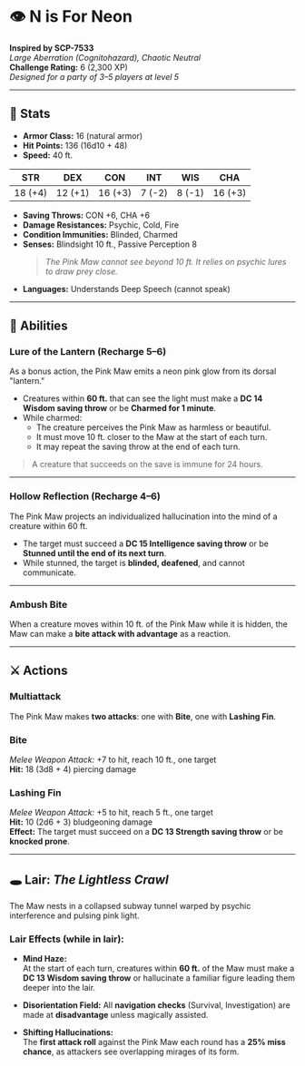 # 👁️ N is For Neon

**Inspired by SCP-7533**  
_Large Aberration (Cognitohazard), Chaotic Neutral_  
**Challenge Rating:** 6 (2,300 XP)  
_Designed for a party of 3–5 players at level 5_

---

## 🧾 Stats

- **Armor Class:** 16 (natural armor)
- **Hit Points:** 136 (16d10 + 48)
- **Speed:** 40 ft.

|   STR   |   DEX   |   CON   |  INT   |  WIS   |   CHA   |
| :-----: | :-----: | :-----: | :----: | :----: | :-----: |
| 18 (+4) | 12 (+1) | 16 (+3) | 7 (-2) | 8 (-1) | 16 (+3) |

- **Saving Throws:** CON +6, CHA +6
- **Damage Resistances:** Psychic, Cold, Fire
- **Condition Immunities:** Blinded, Charmed
- **Senses:** Blindsight 10 ft., Passive Perception 8
  > _The Pink Maw cannot see beyond 10 ft. It relies on psychic lures to draw prey close._
- **Languages:** Understands Deep Speech (cannot speak)

---

## 🧠 Abilities

### **Lure of the Lantern** (Recharge 5–6)

As a bonus action, the Pink Maw emits a neon pink glow from its dorsal "lantern."

- Creatures within **60 ft.** that can see the light must make a **DC 14 Wisdom saving throw** or be **Charmed for 1 minute**.
- While charmed:
  - The creature perceives the Pink Maw as harmless or beautiful.
  - It must move 10 ft. closer to the Maw at the start of each turn.
  - It may repeat the saving throw at the end of each turn.

> A creature that succeeds on the save is immune for 24 hours.

---

### **Hollow Reflection** (Recharge 4–6)

The Pink Maw projects an individualized hallucination into the mind of a creature within 60 ft.

- The target must succeed a **DC 15 Intelligence saving throw** or be **Stunned until the end of its next turn**.
- While stunned, the target is **blinded, deafened**, and cannot communicate.

---

### **Ambush Bite**

When a creature moves within 10 ft. of the Pink Maw while it is hidden, the Maw can make a **bite attack with advantage** as a reaction.

---

## ⚔️ Actions

### **Multiattack**

The Pink Maw makes **two attacks**: one with **Bite**, one with **Lashing Fin**.

### **Bite**

_Melee Weapon Attack:_ +7 to hit, reach 10 ft., one target  
**Hit:** 18 (3d8 + 4) piercing damage

### **Lashing Fin**

_Melee Weapon Attack:_ +5 to hit, reach 5 ft., one target  
**Hit:** 10 (2d6 + 3) bludgeoning damage  
**Effect:** The target must succeed on a **DC 13 Strength saving throw** or be **knocked prone**.

---

## 🕳️ Lair: _The Lightless Crawl_

The Maw nests in a collapsed subway tunnel warped by psychic interference and pulsing pink light.

### **Lair Effects (while in lair):**

- **Mind Haze:**  
  At the start of each turn, creatures within **60 ft.** of the Maw must make a **DC 13 Wisdom saving throw** or hallucinate a familiar figure leading them deeper into the lair.

- **Disorientation Field:**
  All **navigation checks** (Survival, Investigation) are made at **disadvantage** unless magically assisted.

- **Shifting Hallucinations:**  
  The **first attack roll** against the Pink Maw each round has a **25% miss chance**, as attackers see overlapping mirages of its form.

